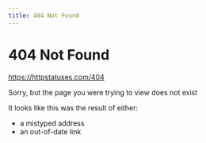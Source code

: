 ```yaml
---
title: 404 Not Found
---
```


# 404 Not Found

https://httpstatuses.com/404

Sorry, but the page you were trying to view does not exist

It looks like this was the result of either:
  - a mistyped address
  - an out-of-date link
